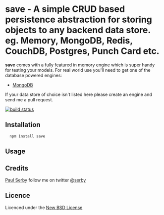 # save - A simple CRUD based persistence abstraction for storing objects to any backend data store. eg. Memory, MongoDB, Redis, CouchDB, Postgres, Punch Card etc.

**save** comes with a fully featured in memory engine which is super handy for testing your models.
For real world use you'll need to get one of the database powered engines:
* [MongoDB](https://github.com/serby/save-mongodb)

If your data store of choice isn't listed here please create an engine and send me a pull request.

[![build status](https://secure.travis-ci.org/serby/entity-store.png)](http://travis-ci.org/serby/save)

## Installation

      npm install save

## Usage

## Credits
[Paul Serby](https://github.com/serby/) follow me on twitter [@serby](http://twitter.com/serby)

## Licence
Licenced under the [New BSD License](http://opensource.org/licenses/bsd-license.php)
